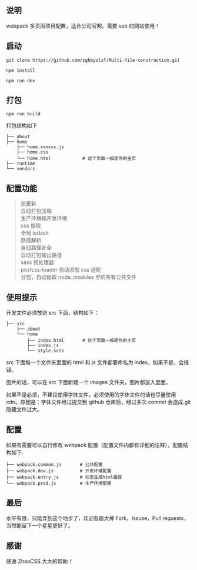 ## 说明

webpack 多页面项目配置，适合公司官网，需要 seo 的网站使用！

## 启动

```
git clone https://github.com/zghbyslzf/Multi-file-construction.git

npm install

npm run dev
```

## 打包

```
npm run build
```

打包结构如下

```
├── about
├── home
    ├── home.xxxxxx.js
    ├── home.css
    └── home.html            # 这个页面一般是你的主页
├── runtime
└── vendors

```

## 配置功能

> 热更新
> <br>自动打包压缩
> <br>生产环境和开发环境
> <br>css 提取
> <br>全局 lodash
> <br>路径解析
> <br>自动路径补全
> <br>自动打包输出路径
> <br>sass 预处理器
> <br>postcss-loader 自动添加 css 适配
> <br>分包，自动提取 node_modules 里的所有公共文件

## 使用提示

开发文件必须放到 src 下面，结构如下：

```
├── src
    ├── about
    └── home
        ├── index.html       # 这个页面一般是你的主页
        ├── index.js
        └── style.scss
```

src 下面每一个文件夹里面的 html 和 js 文件都要命名为 index，如果不是，会报错。

图片的话，可以在 src 下面新建一个 images 文件夹，图片都放入里面。

如果不是必须，不建议使用字体文件，必须使用的字体文件的话也尽量使用 cdn。原因是：字体文件经过提交到 github 仓库后，经过多次 commit 会造成.git 隐藏文件过大。

## 配置

如果有需要可以自行修改 webpack 配置（配置文件内都有详细的注释），配置结构如下:

```
├── webpack.common.js       # 公共配置
├── webpack.dev.js          # 开发环境配置
├── webpack.entry.js        # 动态生成html路径
└── webpack.prod.js         # 生产环境配置

```

## 最后

水平有限，只能弄到这个地步了，欢迎各路大神 Fork，Issuse，Pull requests，当然能留下一个星星更好了。

## 感谢

感谢 ZhaoCSS 大大的帮助！
